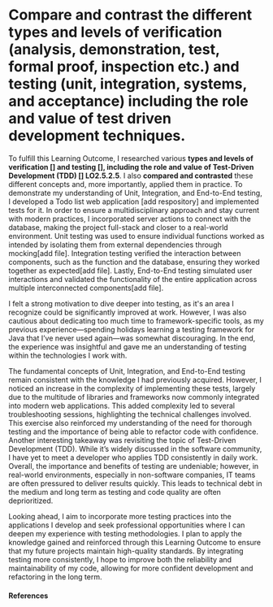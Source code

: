# Compare and contrast the different types and levels of verification (analysis, demonstration, test, formal proof, inspection etc.) and testing (unit, integration, systems, and acceptance) including the role and value of test driven development techniques.

To fulfill this Learning Outcome, I researched various **types and levels of verification [] and testing [], including the role and value of Test-Driven Development (TDD) [] LO2.5.2.5**. I also **compared and contrasted** these different concepts and, more importantly, applied them in practice. To demonstrate my understanding of Unit, Integration, and End-to-End testing, I developed a Todo list web application [add respository] and implemented tests for it. In order to ensure a multidisciplinary approach and stay current with modern practices, I incorporated server actions to connect with the database, making the project full-stack and closer to a real-world environment. Unit testing was used to ensure individual functions worked as intended by isolating them from external dependencies through mocking[add file]. Integration testing verified the interaction between components, such as the function and the database, ensuring they worked together as expected[add file]. Lastly, End-to-End testing simulated user interactions and validated the functionality of the entire application across multiple interconnected components[add file].

I felt a strong motivation to dive deeper into testing, as it's an area I recognize could be significantly improved at work. However, I was also cautious about dedicating too much time to framework-specific tools, as my previous experience—spending holidays learning a testing framework for Java that I’ve never used again—was somewhat discouraging. In the end, the experience was insightful and gave me an understanding of testing within the technologies I work with.

The fundamental concepts of Unit, Integration, and End-to-End testing remain consistent with the knowledge I had previously acquired. However, I noticed an increase in the complexity of implementing these tests, largely due to the multitude of libraries and frameworks now commonly integrated into modern web applications. This added complexity led to several troubleshooting sessions, highlighting the technical challenges involved. This exercise also reinforced my understanding of the need for thorough testing and the importance of being able to refactor code with confidence. Another interesting takeaway was revisiting the topic of Test-Driven Development (TDD). While it’s widely discussed in the software community, I have yet to meet a developer who applies TDD consistently in daily work. Overall, the importance and benefits of testing are undeniable; however, in real-world environments, especially in non-software companies, IT teams are often pressured to deliver results quickly. This leads to technical debt in the medium and long term as testing and code quality are often deprioritized.

Looking ahead, I aim to incorporate more testing practices into the applications I develop and seek professional opportunities where I can deepen my experience with testing methodologies. I plan to apply the knowledge gained and reinforced through this Learning Outcome to ensure that my future projects maintain high-quality standards. By integrating testing more consistently, I hope to improve both the reliability and maintainability of my code, allowing for more confident development and refactoring in the long term.

#### References
